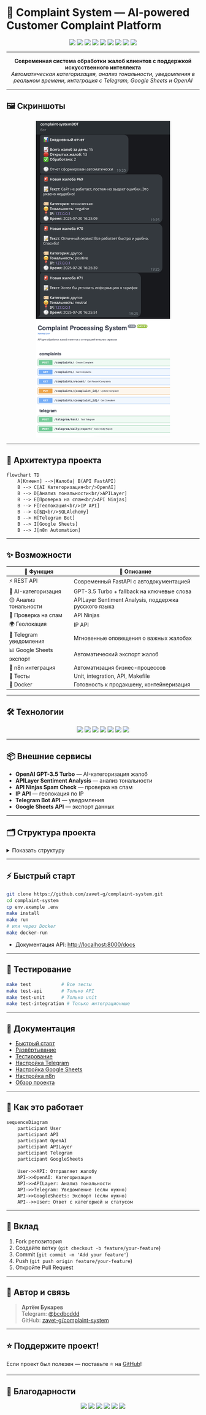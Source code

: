 # 🤖 Complaint System — AI-powered Customer Complaint Platform

<p align="center">
  <img src="https://img.shields.io/badge/FastAPI-005571?logo=fastapi&logoColor=white"/>
  <img src="https://img.shields.io/badge/Docker-2496ED?logo=docker&logoColor=white"/>
  <img src="https://img.shields.io/badge/OpenAI-412991?logo=openai&logoColor=white"/>
  <img src="https://img.shields.io/badge/Telegram-26A5E4?logo=telegram&logoColor=white"/>
  <img src="https://img.shields.io/badge/Google%20Sheets-34A853?logo=google-sheets&logoColor=white"/>
  <img src="https://img.shields.io/badge/Python-3.11-blue?logo=python"/>
  <img src="https://img.shields.io/github/actions/workflow/status/zavet-g/complaint-system/ci.yml?label=CI&logo=github"/>
  <img src="https://img.shields.io/badge/Tests-passing-brightgreen"/>
  <img src="https://img.shields.io/badge/License-MIT-yellow.svg"/>
</p>

---

<p align="center">
  <b>Современная система обработки жалоб клиентов с поддержкой искусственного интеллекта</b><br>
  <i>Автоматическая категоризация, анализ тональности, уведомления в реальном времени, интеграция с Telegram, Google Sheets и OpenAI</i>
</p>

---

## 🖼️ Скриншоты

<p align="center">
  <img src="docs/assets/demo1.png" width="350" alt="Demo 1"/>
  <img src="docs/assets/demo2.png" width="350" alt="Demo 2"/>
</p>

---

## 🚦 Архитектура проекта

```mermaid
flowchart TD
    A[Клиент] -->|Жалоба| B(API FastAPI)
    B --> C[AI Категоризация<br/>OpenAI]
    B --> D[Анализ тональности<br/>APILayer]
    B --> E[Проверка на спам<br/>API Ninjas]
    B --> F[Геолокация<br/>IP API]
    B --> G[БД<br/>SQLAlchemy]
    B --> H[Telegram Bot]
    B --> I[Google Sheets]
    B --> J[n8n Automation]
```

---

## ✨ Возможности

| 🚀 Функция                | 📝 Описание                                                                 |
|--------------------------|-----------------------------------------------------------------------------|
| ⚡ REST API               | Современный FastAPI с автодокументацией                                     |
| 🤖 AI-категоризация       | GPT-3.5 Turbo + fallback на ключевые слова                                  |
| 😊 Анализ тональности     | APILayer Sentiment Analysis, поддержка русского языка                       |
| 🚫 Проверка на спам       | API Ninjas                                                                  |
| 🌍 Геолокация             | IP API                                                                      |
| 🔔 Telegram уведомления   | Мгновенные оповещения о важных жалобах                                      |
| 📊 Google Sheets экспорт  | Автоматический экспорт жалоб                                                |
| 🔄 n8n интеграция         | Автоматизация бизнес-процессов                                              |
| 🧪 Тесты                  | Unit, integration, API, Makefile                                            |
| 🐳 Docker                 | Готовность к продакшену, контейнеризация                                    |

---

## 🛠️ Технологии

<p align="center">
  <img src="https://img.shields.io/badge/FastAPI-005571?logo=fastapi&logoColor=white"/>
  <img src="https://img.shields.io/badge/SQLAlchemy-1e5c3a?logo=sqlalchemy&logoColor=white"/>
  <img src="https://img.shields.io/badge/Pydantic-0e6ba8?logo=pydantic&logoColor=white"/>
  <img src="https://img.shields.io/badge/httpx-2b50a1?logo=python&logoColor=white"/>
  <img src="https://img.shields.io/badge/pytest-0a9edc?logo=pytest&logoColor=white"/>
  <img src="https://img.shields.io/badge/Docker-2496ED?logo=docker&logoColor=white"/>
  <img src="https://img.shields.io/badge/n8n-ef6c00?logo=n8n&logoColor=white"/>
</p>

---

## 📦 Внешние сервисы

- **OpenAI GPT-3.5 Turbo** — AI-категоризация жалоб
- **APILayer Sentiment Analysis** — анализ тональности
- **API Ninjas Spam Check** — проверка на спам
- **IP API** — геолокация по IP
- **Telegram Bot API** — уведомления
- **Google Sheets API** — экспорт данных

---

## 🗂️ Структура проекта

<details>
<summary>Показать структуру</summary>

```
complaint-system/
├── app/
│   ├── config.py
│   ├── models/
│   ├── routes/
│   ├── services/
│   └── utils/
├── docs/
│   ├── QUICK_START.md
│   ├── DEPLOYMENT.md
│   ├── TESTING.md
│   ├── TELEGRAM_SETUP.md
│   ├── GOOGLE_SHEETS_SETUP.md
│   ├── n8n_setup.md
│   └── PROJECT_SUMMARY.md
├── tests/
│   ├── api/
│   ├── integration/
│   ├── unit/
│   └── run_all_tests.py
├── main.py
├── database.py
├── models.py
├── services.py
├── requirements.txt
├── env.example
├── run.sh
├── Makefile
├── docker-compose.yml
├── Dockerfile
├── n8n_workflow.json
└── README.md
```
</details>

---

## ⚡ Быстрый старт

```bash
git clone https://github.com/zavet-g/complaint-system.git
cd complaint-system
cp env.example .env
make install
make run
# или через Docker
make docker-run
```
- Документация API: [http://localhost:8000/docs](http://localhost:8000/docs)

---

## 🧪 Тестирование

```bash
make test           # Все тесты
make test-api       # Только API
make test-unit      # Только unit
make test-integration # Только интеграционные
```

---

## 📝 Документация

- [Быстрый старт](docs/QUICK_START.md)
- [Развёртывание](docs/DEPLOYMENT.md)
- [Тестирование](docs/TESTING.md)
- [Настройка Telegram](docs/TELEGRAM_SETUP.md)
- [Настройка Google Sheets](docs/GOOGLE_SHEETS_SETUP.md)
- [Настройка n8n](docs/n8n_setup.md)
- [Обзор проекта](docs/PROJECT_SUMMARY.md)

---

## 🧩 Как это работает

```mermaid
sequenceDiagram
    participant User
    participant API
    participant OpenAI
    participant APILayer
    participant Telegram
    participant GoogleSheets

    User->>API: Отправляет жалобу
    API->>OpenAI: Категоризация
    API->>APILayer: Анализ тональности
    API->>Telegram: Уведомление (если нужно)
    API->>GoogleSheets: Экспорт (если нужно)
    API-->>User: Ответ с категорией и статусом
```

---

## 🤝 Вклад

1. Fork репозитория
2. Создайте ветку (`git checkout -b feature/your-feature`)
3. Commit (`git commit -m 'Add your feature'`)
4. Push (`git push origin feature/your-feature`)
5. Откройте Pull Request

---

## 👤 Автор и связь

> **Артём Букарев**  
> Telegram: [@bcdbcddd](https://t.me/bcdbcddd)  
> GitHub: [zavet-g/complaint-system](https://github.com/zavet-g/complaint-system)

---

## ⭐️ Поддержите проект!

Если проект был полезен — поставьте ⭐️ на [GitHub](https://github.com/zavet-g/complaint-system)!

---

## 🎉 Благодарности

<p align="center">
  <img src="https://img.shields.io/badge/FastAPI-005571?logo=fastapi&logoColor=white"/>
  <img src="https://img.shields.io/badge/OpenAI-412991?logo=openai&logoColor=white"/>
  <img src="https://img.shields.io/badge/APILayer-009688?logo=apilayer&logoColor=white"/>
  <img src="https://img.shields.io/badge/n8n-ef6c00?logo=n8n&logoColor=white"/>
  <img src="https://img.shields.io/badge/Telegram-26A5E4?logo=telegram&logoColor=white"/>
  <img src="https://img.shields.io/badge/Google%20Sheets-34A853?logo=google-sheets&logoColor=white"/>
</p> 